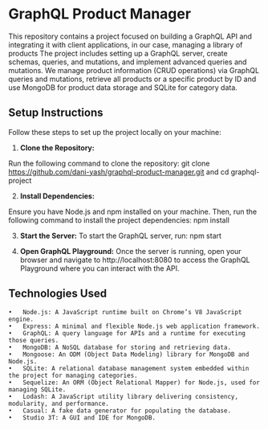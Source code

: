 # GraphQL Product Manager

This repository contains a project focused on building a GraphQL API and integrating it with client applications, in our case, managing a library of products The project includes setting up a GraphQL server, create schemas, queries, and mutations, and implement advanced queries and mutations. We manage product information (CRUD operations) via GraphQL queries and mutations, retrieve all products or a specific product by ID and use MongoDB for product data storage and SQLite for category data.

## Setup Instructions

Follow these steps to set up the project locally on your machine:

1. **Clone the Repository:**

Run the following command to clone the repository: 
git clone https://github.com/dani-yash/graphql-product-manager.git
and cd graphql-project

2. **Install Dependencies:**

Ensure you have Node.js and npm installed on your machine. Then, run the following command to install the project dependencies: npm install

3. **Start the Server:**
To start the GraphQL server, run: npm start

4. **Open GraphQL Playground:**
Once the server is running, open your browser and navigate to http://localhost:8080 to access the GraphQL Playground where you can interact with the API.

## Technologies Used

	•	Node.js: A JavaScript runtime built on Chrome’s V8 JavaScript engine.
	•	Express: A minimal and flexible Node.js web application framework.
	•	GraphQL: A query language for APIs and a runtime for executing those queries.
	•	MongoDB: A NoSQL database for storing and retrieving data.
	•	Mongoose: An ODM (Object Data Modeling) library for MongoDB and Node.js.
	•	SQLite: A relational database management system embedded within the project for managing categories.
	•	Sequelize: An ORM (Object Relational Mapper) for Node.js, used for managing SQLite.
	•	Lodash: A JavaScript utility library delivering consistency, modularity, and performance.
	•	Casual: A fake data generator for populating the database.
	•	Studio 3T: A GUI and IDE for MongoDB.

